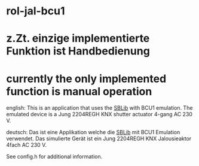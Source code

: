 # rol-jal-bcu1
# z.Zt. einzige implementierte Funktion ist Handbedienung
# currently the only implemented function is manual operation

english:
This is an application that uses the [SBLib](https://selfbus.org) with BCU1 emulation.
The emulated device is a Jung 2204REGH KNX shutter actuator 4-gang AC 230 V.

deutsch:
Das ist eine Applikation welche die [SBLib](https://selfbus.org) mit BCU1 Emulation verwendet.
Das simulierte Gerät ist ein Jung 2204REGH KNX Jalousieaktor 4fach AC 230 V.

See config.h for additional information.